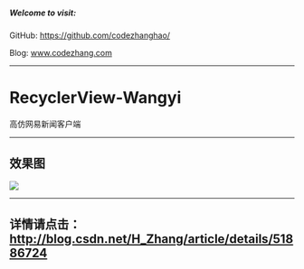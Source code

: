##### Welcome to visit:
GitHub: https://github.com/codezhanghao/

Blog: www.codezhang.com

---

# RecyclerView-Wangyi
高仿网易新闻客户端

---

## 效果图
<div class='row'>
        <img src='http://img.blog.csdn.net/20160711165336846'/>
</div>

---

## 详情请点击：http://blog.csdn.net/H_Zhang/article/details/51886724

